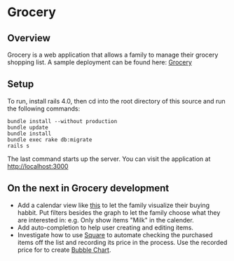 Grocery
=======

Overview
---------
Grocery is a web application that allows a family to manage their grocery shopping list. A sample deployment can be found here: [Grocery](http://rocky-atoll-4820.herokuapp.com/)

Setup
------
To run, install rails 4.0, then cd into the root directory of this source and run the following commands:
```
bundle install --without production
bundle update
bundle install
bundle exec rake db:migrate
rails s
```
The last command starts up the server. You can visit the application at [http://localhost:3000](http://localhost:3000)

On the next in Grocery development
----------------------------------
* Add a calendar view like [this](http://bl.ocks.org/mbostock/4063318) to let the family visualize their buying habbit. Put filters besides the graph to let the family choose what they are interested in: e.g. Only show items "Milk" in the calender.
* Add auto-completion to help user creating and editing items.
* Investigate how to use [Square](https://squareup.com/ca?country_code=ca) to automate checking the purchased items off the list and recording its price in the process. Use the recorded price for to create [Bubble Chart](http://bl.ocks.org/mbostock/4063269).